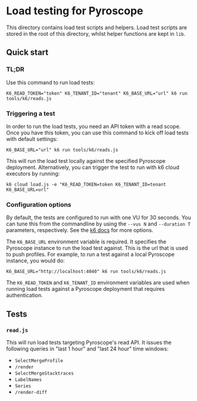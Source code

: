 # Load testing for Pyroscope

This directory contains load test scripts and helpers. Load test scripts are stored in the root of this directory, whilst helper functions are kept in `lib`.

## Quick start

### TL;DR

Use this command to run load tests:

```
K6_READ_TOKEN="token" K6_TENANT_ID="tenant" K6_BASE_URL="url" k6 run tools/k6/reads.js
```

### Triggering a test

In order to run the load tests, you need an API token with a read scope. Once you have this token, you can use this command to kick off load tests with default settings:

```
K6_BASE_URL="url" k6 run tools/k6/reads.js
```

This will run the load test locally against the specified Pyroscope deployment. Alternatively, you can trigger the test to run with k6 cloud executors by running:

```
k6 cloud load.js -e "K6_READ_TOKEN=token K6_TENANT_ID=tenant K6_BASE_URL=url"
```

### Configuration options

By default, the tests are configured to run with one VU for 30 seconds. You can tune this from the commandline by using the `--vus N` and `--duration T` parameters, respectively. See the [k6 docs](https://k6.io/docs/using-k6/k6-options/reference/) for more options.

The `K6_BASE_URL` environment variable is required. It specifies the Pyroscope instance to run the load test against. This is the url that is used to push profiles. For example, to run a test against a local Pyroscope instance, you would do:

```
K6_BASE_URL="http://localhost:4040" k6 run tools/k6/reads.js
```

The `K6_READ_TOKEN` and `K6_TENANT_ID` environment variables are used when running load tests against a Pyroscope deployment that requires authentication.

## Tests

### `read.js`

This will run load tests targeting Pyroscope's read API. It issues the following queries in "last 1 hour" and "last 24 hour" time windows:

- `SelectMergeProfile`
- `/render`
- `SelectMergeStacktraces`
- `LabelNames`
- `Series`
- `/render-diff`
